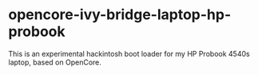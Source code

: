 # opencore-ivy-bridge-laptop-hp-probook
This is an experimental hackintosh boot loader for my HP Probook 4540s laptop, based on OpenCore.
